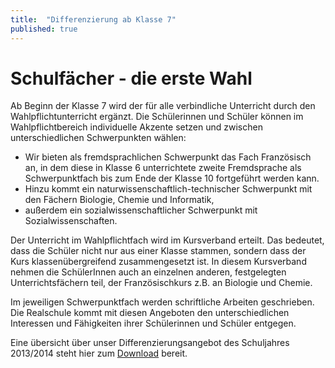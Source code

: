 ```yaml
---
title:  "Differenzierung ab Klasse 7"
published: true
---
```


# Schulf&auml;cher - die erste Wahl

Ab Beginn der Klasse 7 wird der f&uuml;r alle verbindliche Unterricht durch den Wahlpflichtunterricht erg&auml;nzt. Die Sch&uuml;lerinnen und Sch&uuml;ler k&ouml;nnen im Wahlpflichtbereich individuelle Akzente setzen und zwischen unterschiedlichen Schwerpunkten w&auml;hlen: 

- Wir bieten als fremdsprachlichen Schwerpunkt das Fach Franz&ouml;sisch an, in dem diese in Klasse 6 unterrichtete zweite Fremdsprache als Schwerpunktfach bis zum Ende der Klasse 10 fortgef&uuml;hrt werden kann.
- Hinzu kommt ein naturwissenschaftlich-technischer Schwerpunkt mit den F&auml;chern Biologie, Chemie und Informatik,
- au&szlig;erdem ein sozialwissenschaftlicher Schwerpunkt mit Sozialwissenschaften.

Der Unterricht im Wahlpflichtfach wird im Kursverband erteilt. Das bedeutet, dass die Sch&uuml;ler nicht nur aus einer Klasse stammen, sondern dass der Kurs klassen&uuml;bergreifend zusammengesetzt ist. In diesem Kursverband nehmen die Sch&uuml;lerInnen auch an einzelnen anderen, festgelegten Unterrichtsf&auml;chern teil, der Franz&ouml;sischkurs z.B. an Biologie und Chemie.

Im jeweiligen Schwerpunktfach werden schriftliche Arbeiten geschrieben. Die Realschule kommt mit diesen Angeboten den unterschiedlichen Interessen und F&auml;higkeiten ihrer Sch&uuml;lerinnen und Sch&uuml;ler entgegen. 

Eine &uuml;bersicht &uuml;ber unser Differenzierungsangebot des Schuljahres 2013/2014 steht hier zum [Download](materials/diff-7-kl-2013_14-handout.pdf) bereit. 

